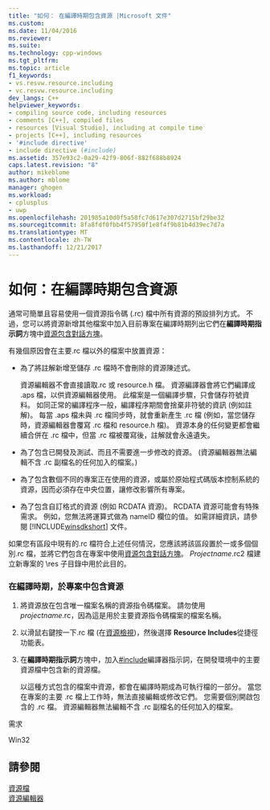 ```yaml
---
title: "如何： 在編譯時期包含資源 |Microsoft 文件"
ms.custom: 
ms.date: 11/04/2016
ms.reviewer: 
ms.suite: 
ms.technology: cpp-windows
ms.tgt_pltfrm: 
ms.topic: article
f1_keywords:
- vs.resvw.resource.including
- vc.resvw.resource.including
dev_langs: C++
helpviewer_keywords:
- compiling source code, including resources
- comments [C++], compiled files
- resources [Visual Studio], including at compile time
- projects [C++], including resources
- '#include directive'
- include directive (#include)
ms.assetid: 357e93c2-0a29-42f9-806f-882f688b8924
caps.latest.revision: "8"
author: mikeblome
ms.author: mblome
manager: ghogen
ms.workload:
- cplusplus
- uwp
ms.openlocfilehash: 201985a10d0f5a58fc7d617e307d2715bf29be32
ms.sourcegitcommit: 8fa8fdf0fbb4f57950f1e8f4f9b81b4d39ec7d7a
ms.translationtype: MT
ms.contentlocale: zh-TW
ms.lasthandoff: 12/21/2017
---
```

# <a name="how-to-include-resources-at-compile-time"></a>如何：在編譯時期包含資源
通常可簡單且容易使用一個資源指令碼 (.rc) 檔中所有資源的預設排列方式。 不過，您可以將資源新增其他檔案中加入目前專案在編譯時期列出它們在**編譯時期指示詞**方塊中[資源包含對話方塊](../windows/resource-includes-dialog-box.md)。  
  
 有幾個原因會在主要.rc 檔以外的檔案中放置資源：  
  
-   為了將註解新增至儲存 .rc 檔時不會刪除的資源陳述式。  
  
     資源編輯器不會直接讀取.rc 或 resource.h 檔。 資源編譯器會將它們編譯成 .aps 檔，以供資源編輯器使用。 此檔案是一個編譯步驟，只會儲存符號資料。 如同正常的編譯程序一般，編譯程序期間會捨棄非符號的資訊 (例如註解)。 每當 .aps 檔未與 .rc 檔同步時，就會重新產生 .rc 檔 (例如，當您儲存時，資源編輯器會覆寫 .rc 檔和 resource.h 檔)。 資源本身的任何變更都會繼續合併在 .rc 檔中，但當 .rc 檔被覆寫後，註解就會永遠遺失。  
  
-   為了包含已開發及測試、而且不需要進一步修改的資源。 (資源編輯器無法編輯不含 .rc 副檔名的任何加入的檔案。)  
  
-   為了包含數個不同的專案正在使用的資源，或屬於原始程式碼版本控制系統的資源，因而必須存在中央位置，讓修改影響所有專案。  
  
-   為了包含自訂格式的資源 (例如 RCDATA 資源)。 RCDATA 資源可能會有特殊需求。 例如，您無法將運算式做為 nameID 欄位的值。 如需詳細資訊，請參閱 [!INCLUDE[winsdkshort](../atl-mfc-shared/reference/includes/winsdkshort_md.md)] 文件。  
  
 如果您有區段中現有的.rc 檔符合上述任何情況，您應該將該區段置於一或多個個別.rc 檔，並將它們包含在專案中使用[資源包含對話方塊](../windows/resource-includes-dialog-box.md)。 *Projectname*.rc2 檔建立新專案的 \res 子目錄中用於此目的。  
  
### <a name="to-include-resources-in-your-project-at-compile-time"></a>在編譯時期，於專案中包含資源  
  
1.  將資源放在包含唯一檔案名稱的資源指令碼檔案。 請勿使用*projectname*.rc，因為這是用於主要資源指令碼檔案的檔案名稱。  
  
2.  以滑鼠右鍵按一下.rc 檔 (在[資源檢視](../windows/resource-view-window.md))，然後選擇  **Resource Includes**從捷徑功能表。  
  
3.  在**編譯時期指示詞**方塊中，加入[#include](../preprocessor/hash-include-directive-c-cpp.md)編譯器指示詞，在開發環境中的主要資源檔中包含新的資源檔。  
  
     以這種方式包含的檔案中資源，都會在編譯時期成為可執行檔的一部分。 當您在專案的主要 .rc 檔上工作時，無法直接編輯或修改它們。 您需要個別開啟包含的 .rc 檔。 資源編輯器無法編輯不含 .rc 副檔名的任何加入的檔案。  
  

  
 需求  
  
 Win32  
  
## <a name="see-also"></a>請參閱  
 [資源檔](../windows/resource-files-visual-studio.md)   
 [資源編輯器](../windows/resource-editors.md)